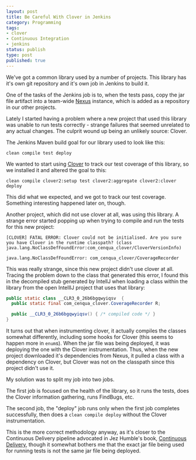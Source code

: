 ```yaml
---
layout: post
title: Be Careful With Clover in Jenkins
category: Programming
tags:
- clover
- Continuous Integration
- jenkins
status: publish
type: post
published: true
---
```


We've got a common library used by a number of projects.  This library has it's own git repository and it's own job in Jenkins to build it. 

One of the tasks of the Jenkins job is to, when the tests pass, copy the jar file artifact into a team-wide [Nexus](http://nexus.sonatype.org/) instance, which is added as a repository in our other projects.

Lately I started having a problem where a new project that used this library was unable to run tests correctly - strange failures that seemed unrelated to any actual changes.  The culprit wound up being an unlikely source: Clover.


The Jenkins Maven build goal for our library used to look like this:

`clean compile test deploy`

We wanted to start using [Clover](http://www.atlassian.com/software/clover/) to track our test coverage of this library, so we installed it and altered the goal to this:

`clean compile clover2:setup test clover2:aggregate clover2:clover deploy`

This did what we expected, and we got to track our test coverage.  Something interesting happened later on, though.

Another project, which did not use clover at all, was using this library.  A strange error started popping up when trying to compile and run the tests for this new project:

~~~output
[CLOVER] FATAL ERROR: Clover could not be initialised. Are you sure you have Clover in the runtime classpath? (class java.lang.NoClassDefFoundError:com_cenqua_clover/CloverVersionInfo)

java.lang.NoClassDefFoundError: com_cenqua_clover/CoverageRecorder
~~~

This was really strange, since this new project didn't use clover at all.  Tracing the problem down to the class that generated this error, I found this in the decompiled stub generated by IntellJ when loading a class within the library from the open IntellIJ project that uses that library:

~~~java
public static class __CLR3_0_26b6bgqwyiqsv  {
  public static final com_cenqua_clover.CoverageRecorder R;

  public __CLR3_0_26b6bgqwyiqsv() { /* compiled code */ }
}
~~~

It turns out that when instrumenting clover, it actually compiles the classes somewhat differently, including some hooks for Clover (this seems to happen more in `enum`s).  When the jar file was being deployed, it was deploying the one with the Clover instrumentation.  Thus, when the new project downloaded it's dependencies from Nexus, it pulled a class with a dependency on Clover, but Clover was not on the classpath since this project didn't use it.

My solution was to split my job into two jobs.

The first job is focused on the health of the library, so it runs the tests, does the Clover information gathering, runs FindBugs, etc.  

The second job, the "deploy" job runs only when the first job completes successfully, then does a `clean compile deploy` without the Clover instrumentation.

This is the more correct methodology anyway, as it's closer to the Continuous Delivery pipeline advocated in Jez Humble's book, [Continuous Delivery](http://www.amazon.com/Continuous-Delivery-Deployment-Automation-Addison-Wesley/dp/0321601912), though it somewhat bothers me that the exact jar file being used for running tests is not the same jar file being deployed.
